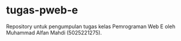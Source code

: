 # tugas-pweb-e
Repository untuk pengumpulan tugas kelas Pemrograman Web E oleh Muhammad Alfan Mahdi (5025221275).
